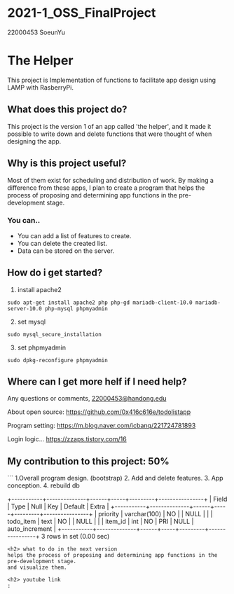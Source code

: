 # 2021-1_OSS_FinalProject
22000453 SoeunYu

<h1>The Helper</h1>

This project is Implementation of functions to facilitate app design using LAMP with RasberryPi.


<h2>What does this project do?</h2>

This project is the version 1 of an app called 'the helper', and it made it possible to write down and delete functions that were thought of when designing the app. 


<h2>Why is this project useful?</h2>

Most of them exist for scheduling and distribution of work. By making a difference from these apps, I plan to create a program that helps the process of proposing and determining app functions in the pre-development stage.

<h3>You can..</h3>

- You can add a list of features to create.
- You can delete the created list.
- Data can be stored on the server.

<h2>How do i get started?</h2>

1. install apache2
```
sudo apt-get install apache2 php php-gd mariadb-client-10.0 mariadb-server-10.0 php-mysql phpmyadmin
```
2. set mysql
```
sudo mysql_secure_installation
```
3. set phpmyadmin
```
sudo dpkg-reconfigure phpmyadmin
```

<h2>Where can I get more helf if I need help?</h2>

Any questions or comments,
22000453@handong.edu

About open source:
https://github.com/0x416c616e/todolistapp

Program setting:
https://m.blog.naver.com/icbanq/221724781893

Login logic...
https://zzaps.tistory.com/16


<h2>My contribution to this project: 50%</h2>
```
1.Overall program design. (bootstrap)
2. Add and delete features.
3. App conception.
4. rebuild db

+-----------+--------------+------+-----+---------+----------------+
| Field     | Type         | Null | Key | Default | Extra          |
+-----------+--------------+------+-----+---------+----------------+
| priority  | varchar(100) | NO   |     | NULL    |                |
| todo_item | text         | NO   |     | NULL    |                |
| item_id   | int          | NO   | PRI | NULL    | auto_increment |
+-----------+--------------+------+-----+---------+----------------+
3 rows in set (0.00 sec)
```
<h2> what to do in the next version 
helps the process of proposing and determining app functions in the pre-development stage.
and visualize them.

<h2> youtube link
: 
